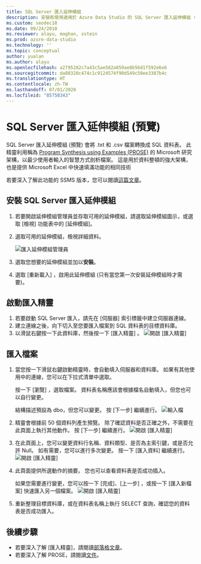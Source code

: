 ```yaml
---
title: SQL Server 匯入延伸模組
description: 安裝和使用適用於 Azure Data Studio 的 SQL Server 匯入延伸模組 (預覽)
ms.custom: seodec18
ms.date: 09/24/2018
ms.reviewer: alayu, maghan, sstein
ms.prod: azure-data-studio
ms.technology: ''
ms.topic: conceptual
author: yualan
ms.author: alayu
ms.openlocfilehash: a2795282c7a43c5ae582a059ae8b56d1f592e6e6
ms.sourcegitcommit: da88320c474c1c9124574f90d549c50ee3387b4c
ms.translationtype: HT
ms.contentlocale: zh-TW
ms.lasthandoff: 07/01/2020
ms.locfileid: "85758343"
---
```

# <a name="sql-server-import-extension-preview"></a>SQL Server 匯入延伸模組 (預覽)

SQL Server 匯入延伸模組 (預覽) 會將 .txt 和 .csv 檔案轉換成 SQL 資料表。 此精靈利用稱為 [Program Synthesis using Examples (PROSE)](https://microsoft.github.io/prose/) 的 Microsoft 研究架構，以最少使用者輸入的智慧方式剖析檔案。 這是用於資料整頓的強大架構，也是提供 Microsoft Excel 中快速填滿功能的相同技術

若要深入了解此功能的 SSMS 版本，您可以閱讀[這篇文章](https://docs.microsoft.com/sql/relational-databases/import-export/import-flat-file-wizard)。


## <a name="install-the-sql-server-import-extension"></a>安裝 SQL Server 匯入延伸模組

1. 若要開啟延伸模組管理員並存取可用的延伸模組，請選取延伸模組圖示，或選取 [檢視] 功能表中的 [延伸模組]。
2. 選取可用的延伸模組，檢視詳細資料。

   ![匯入延伸模組管理員](media/sql-server-import-extension/import-wizard-install.png)

1. 選取您想要的延伸模組並加以**安裝**。
2. 選取 [重新載入]  ，啟用此延伸模組 (只有當您第一次安裝延伸模組時才需要)。

## <a name="start-import-wizard"></a>啟動匯入精靈

1. 若要啟動 SQL Server 匯入，請先在 [伺服器] 索引標籤中建立伺服器連線。
2. 建立連線之後，向下切入至您要匯入檔案到 SQL 資料表的目標資料庫。
3. 以滑鼠右鍵按一下此資料庫，然後按一下 [匯入精靈]  。
    ![開啟 [匯入精靈]](media/sql-server-import-extension/open-import-wizard.png)

## <a name="importing-a-file"></a>匯入檔案
1. 當您按一下滑鼠右鍵啟動精靈時，會自動填入伺服器和資料庫。 如果有其他使用中的連線，您可以在下拉式清單中選取。 
    
    按一下 [瀏覽]  ，選取檔案。 資料表名稱應該會根據檔名自動填入，但您也可以自行變更。

    結構描述預設為 dbo，但您可以變更。 按 [下一步]  繼續進行。
    ![輸入檔](media/sql-server-import-extension/import-wizard-input-file.png)
1. 精靈會根據前 50 個資料列產生預覽。 除了確認資料是否正確之外，不需要在此頁面上執行其他動作。 按 [下一步]  繼續進行。
    ![開啟 [匯入精靈]](media/sql-server-import-extension/import-wizard-preview-data.png)
2. 在此頁面上，您可以變更資料行名稱、資料類型、是否為主索引鍵，或是否允許 Null。 如有需要，您可以進行多次變更。 按一下 [匯入資料]  繼續進行。
    ![開啟 [匯入精靈]](media/sql-server-import-extension/import-wizard-modify-columns.png)
3. 此頁面提供所選動作的摘要。 您也可以查看資料表是否成功插入。 

    如果您需要進行變更，您可以按一下 [完成]、[上一步]  ，或按一下 [匯入新檔案]  快速匯入另一個檔案。
    ![開啟 [匯入精靈]](media/sql-server-import-extension/import-wizard-summary.png)
1. 重新整理目標資料庫，或在資料表名稱上執行 SELECT 查詢，確認您的資料表是否成功匯入。

## <a name="next-steps"></a>後續步驟
- 若要深入了解 [匯入精靈]，請閱讀[部落格文章](https://cloudblogs.microsoft.com/sqlserver/2018/08/30/the-august-release-of-sql-operations-studio-is-now-available/)。
- 若要深入了解 PROSE，請閱讀[文件](https://microsoft.github.io/prose/)。
